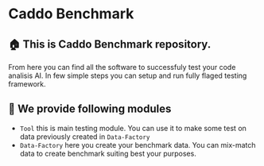 # Caddo Benchmark

## 🏠 This is Caddo Benchmark repository.

From here you can find all the software to successfuly test your code analisis AI. In few simple steps you can setup and run fully flaged testing framework.

## 📃 We provide following modules
- `Tool` this is main  testing module. You can use it to make some test on data previously created in `Data-Factory`
- `Data-Factory` here you create your benchmark data. You can mix-match data to create benchmark suiting best your purposes.
